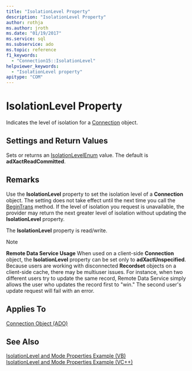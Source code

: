 ```yaml
---
title: "IsolationLevel Property"
description: "IsolationLevel Property"
author: rothja
ms.author: jroth
ms.date: "01/19/2017"
ms.service: sql
ms.subservice: ado
ms.topic: reference
f1_keywords:
  - "Connection15::IsolationLevel"
helpviewer_keywords:
  - "IsolationLevel property"
apitype: "COM"
---
```

# IsolationLevel Property
Indicates the level of isolation for a [Connection](./connection-object-ado.md) object.  
  
## Settings and Return Values  
 Sets or returns an [IsolationLevelEnum](./isolationlevelenum.md) value. The default is **adXactReadCommitted**.  
  
## Remarks  
 Use the **IsolationLevel** property to set the isolation level of a **Connection** object. The setting does not take effect until the next time you call the [BeginTrans](./begintrans-committrans-and-rollbacktrans-methods-ado.md) method. If the level of isolation you request is unavailable, the provider may return the next greater level of isolation without updating the **IsolationLevel** property.  
  
 The **IsolationLevel** property is read/write.  
  
> [!NOTE]
>  **Remote Data Service Usage** When used on a client-side **Connection** object, the **IsolationLevel** property can be set only to **adXactUnspecified**. Because users are working with disconnected **Recordset** objects on a client-side cache, there may be multiuser issues. For instance, when two different users try to update the same record, Remote Data Service simply allows the user who updates the record first to "win." The second user's update request will fail with an error.  
  
## Applies To  
 [Connection Object (ADO)](./connection-object-ado.md)  
  
## See Also  
 [IsolationLevel and Mode Properties Example (VB)](./isolationlevel-and-mode-properties-example-vb.md)   
 [IsolationLevel and Mode Properties Example (VC++)](./isolationlevel-and-mode-properties-example-vc.md)